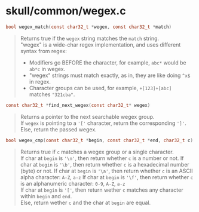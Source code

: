 # skull/common/wegex.c

```c
bool wegex_match(const char32_t *wegex, const char32_t *match)
```

> Returns true if the `wegex` string matches the `match` string.
> \
> "wegex" is a wide-char regex implementation, and uses different syntax from regex:
> * Modifiers go BEFORE the character, for example, `abc*` would be `ab*c` in wegex.
> * "wegex" strings must match exactly, as in, they are like doing `^x$` in regex.
> * Character groups can be used, for example, `+[123]+[abc]` matches `"321cba"`.

```c
const char32_t *find_next_wegex(const char32_t* wegex)
```

> Returns a pointer to the next searchable wegex group.
> \
> If `wegex` is pointing to a `'['` character, return the corresponding `']'`.
> Else, return the passed wegex.

```c
bool wegex_cmp(const char32_t *begin, const char32_t *end, char32_t c)
```

> Returns true if `c` matches a wegex group or a single character.
> \
> If char at `begin` is `'\n'`, then return whether `c` is a number or not.
> If char at `begin` is `'\b'`, then return whether `c` is a hexadecimal number (byte) or not.
> If char at `begin` is `'\a'`, then return whether `c` is an ASCII alpha character: `A-Z`, `a-z`
> If char at `begin` is `'\f'`, then return whether `c` is an alphanumeric character: `0-9`, `A-Z`, `a-z`
> \
> If char at `begin` is `'['`, then return wether `c` matches any character within `begin` and `end`.
> \
> Else, return wether `c` and the char at `begin` are equal.

